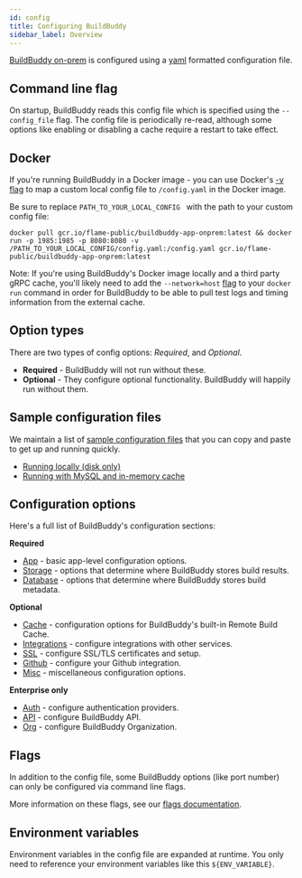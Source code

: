 ```yaml
---
id: config
title: Configuring BuildBuddy
sidebar_label: Overview
---
```


[BuildBuddy on-prem](on-prem.md) is configured using a [yaml](https://en.wikipedia.org/wiki/YAML) formatted configuration file.

## Command line flag

On startup, BuildBuddy reads this config file which is specified using the `--config_file` flag. The config file is periodically re-read, although some options like enabling or disabling a cache require a restart to take effect.

## Docker

If you're running BuildBuddy in a Docker image - you can use Docker's [-v flag](https://docs.docker.com/storage/volumes/) to map a custom local config file to `/config.yaml` in the Docker image.

Be sure to replace `PATH_TO_YOUR_LOCAL_CONFIG ` with the path to your custom config file:

```
docker pull gcr.io/flame-public/buildbuddy-app-onprem:latest && docker run -p 1985:1985 -p 8080:8080 -v /PATH_TO_YOUR_LOCAL_CONFIG/config.yaml:/config.yaml gcr.io/flame-public/buildbuddy-app-onprem:latest
```

Note: If you're using BuildBuddy's Docker image locally and a third party gRPC cache, you'll likely need to add the `--network=host` [flag](https://docs.docker.com/network/host/) to your `docker run` command in order for BuildBuddy to be able to pull test logs and timing information from the external cache.

## Option types

There are two types of config options: _Required_, and _Optional_.

- **Required** - BuildBuddy will not run without these.
- **Optional** - They configure optional functionality. BuildBuddy will happily run without them.

## Sample configuration files

We maintain a list of [sample configuration files](config-samples.md) that you can copy and paste to get up and running quickly.

- [Running locally (disk only)](config-samples.md#running-locally-disk-only)
- [Running with MySQL and in-memory cache](config-samples.md#running-with-mysql-and-in-memory-cache)

## Configuration options

Here's a full list of BuildBuddy's configuration sections:

**Required**

- [App](config-app.md) - basic app-level configuration options.
- [Storage](config-storage.md) - options that determine where BuildBuddy stores build results.
- [Database](config-database.md) - options that determine where BuildBuddy stores build metadata.

**Optional**

- [Cache](config-cache.md) - configuration options for BuildBuddy's built-in Remote Build Cache.
- [Integrations](config-integrations.md) - configure integrations with other services.
- [SSL](config-ssl.md) - configure SSL/TLS certificates and setup.
- [Github](config-github.md) - configure your Github integration.
- [Misc](config-misc.md) - miscellaneous configuration options.

**Enterprise only**

- [Auth](config-auth.md) - configure authentication providers.
- [API](config-api.md) - configure BuildBuddy API.
- [Org](config-org.md) - configure BuildBuddy Organization.

## Flags

In addition to the config file, some BuildBuddy options (like port number) can only be configured via command line flags.

More information on these flags, see our [flags documentation](config-flags.md).

## Environment variables

Environment variables in the config file are expanded at runtime.
You only need to reference your environment variables like this `${ENV_VARIABLE}`.
